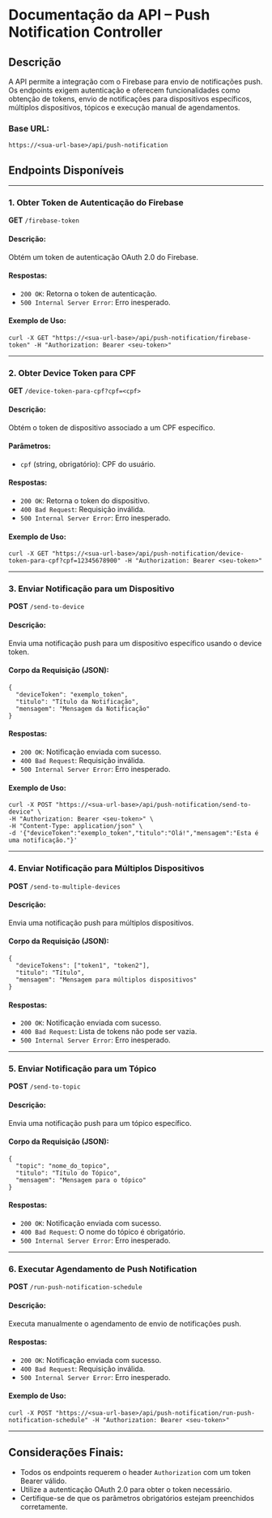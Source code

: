 Documentação da API – Push Notification Controller
==================================================

Descrição
---------

A API permite a integração com o Firebase para envio de notificações push. Os endpoints exigem autenticação e oferecem funcionalidades como obtenção de tokens, envio de notificações para dispositivos específicos, múltiplos dispositivos, tópicos e execução manual de agendamentos.

### Base URL:

    https://<sua-url-base>/api/push-notification
    

Endpoints Disponíveis
---------------------

* * *

### 1. **Obter Token de Autenticação do Firebase**

**GET** `/firebase-token`

#### Descrição:

Obtém um token de autenticação OAuth 2.0 do Firebase.

#### Respostas:

*   `200 OK`: Retorna o token de autenticação.
*   `500 Internal Server Error`: Erro inesperado.

#### Exemplo de Uso:

    curl -X GET "https://<sua-url-base>/api/push-notification/firebase-token" -H "Authorization: Bearer <seu-token>"
    

* * *

### 2. **Obter Device Token para CPF**

**GET** `/device-token-para-cpf?cpf=<cpf>`

#### Descrição:

Obtém o token de dispositivo associado a um CPF específico.

#### Parâmetros:

*   `cpf` (string, obrigatório): CPF do usuário.

#### Respostas:

*   `200 OK`: Retorna o token do dispositivo.
*   `400 Bad Request`: Requisição inválida.
*   `500 Internal Server Error`: Erro inesperado.

#### Exemplo de Uso:

    curl -X GET "https://<sua-url-base>/api/push-notification/device-token-para-cpf?cpf=12345678900" -H "Authorization: Bearer <seu-token>"
    

* * *

### 3. **Enviar Notificação para um Dispositivo**

**POST** `/send-to-device`

#### Descrição:

Envia uma notificação push para um dispositivo específico usando o device token.

#### Corpo da Requisição (JSON):

    {
      "deviceToken": "exemplo_token",
      "titulo": "Título da Notificação",
      "mensagem": "Mensagem da Notificação"
    }
    

#### Respostas:

*   `200 OK`: Notificação enviada com sucesso.
*   `400 Bad Request`: Requisição inválida.
*   `500 Internal Server Error`: Erro inesperado.

#### Exemplo de Uso:

    curl -X POST "https://<sua-url-base>/api/push-notification/send-to-device" \
    -H "Authorization: Bearer <seu-token>" \
    -H "Content-Type: application/json" \
    -d '{"deviceToken":"exemplo_token","titulo":"Olá!","mensagem":"Esta é uma notificação."}'
    

* * *

### 4. **Enviar Notificação para Múltiplos Dispositivos**

**POST** `/send-to-multiple-devices`

#### Descrição:

Envia uma notificação push para múltiplos dispositivos.

#### Corpo da Requisição (JSON):

    {
      "deviceTokens": ["token1", "token2"],
      "titulo": "Título",
      "mensagem": "Mensagem para múltiplos dispositivos"
    }
    

#### Respostas:

*   `200 OK`: Notificação enviada com sucesso.
*   `400 Bad Request`: Lista de tokens não pode ser vazia.
*   `500 Internal Server Error`: Erro inesperado.

* * *

### 5. **Enviar Notificação para um Tópico**

**POST** `/send-to-topic`

#### Descrição:

Envia uma notificação push para um tópico específico.

#### Corpo da Requisição (JSON):

    {
      "topic": "nome_do_topico",
      "titulo": "Título do Tópico",
      "mensagem": "Mensagem para o tópico"
    }
    

#### Respostas:

*   `200 OK`: Notificação enviada com sucesso.
*   `400 Bad Request`: O nome do tópico é obrigatório.
*   `500 Internal Server Error`: Erro inesperado.

* * *

### 6. **Executar Agendamento de Push Notification**

**POST** `/run-push-notification-schedule`

#### Descrição:

Executa manualmente o agendamento de envio de notificações push.

#### Respostas:

*   `200 OK`: Notificação enviada com sucesso.
*   `400 Bad Request`: Requisição inválida.
*   `500 Internal Server Error`: Erro inesperado.

#### Exemplo de Uso:

    curl -X POST "https://<sua-url-base>/api/push-notification/run-push-notification-schedule" -H "Authorization: Bearer <seu-token>"
    

* * *

Considerações Finais:
---------------------

*   Todos os endpoints requerem o header `Authorization` com um token Bearer válido.
*   Utilize a autenticação OAuth 2.0 para obter o token necessário.
*   Certifique-se de que os parâmetros obrigatórios estejam preenchidos corretamente.